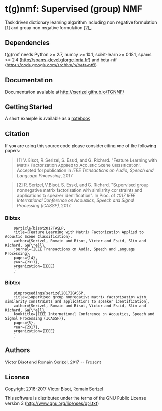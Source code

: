 # t(g)nmf: Supervised (group) NMF

Task driven dictionary learning algorithm including non negative formulation [1] and group non negative formulation [2]_.


## Dependencies

t(g)nmf needs Python >= 2.7, numpy >= 10.1, scikit-learn >= 0.18.1, spams >= 2.4 (http://spams-devel.gforge.inria.fr/) and beta-ntf (https://code.google.com/archive/p/beta-ntf/)

## Documentation

Documentation available at http://rserizel.github.io/TGNMF/


## Getting Started

A short example is available as a [notebook]

[notebook]: https://github.com/rserizel/TGNMF/blob/master/TGNMF_howto.ipynb

## Citation

If you are using this source code please consider citing one of the following papers: 

> [1] V. Bisot, R. Serizel, S. Essid, and G. Richard. "Feature Learning with Matrix Factorization Applied to Acoustic Scene Classification". Accepted for publication in *IEEE Transactions on Audio, Speech and Language Processing*, 2017

> [2] R. Serizel, V.Bisot, S. Essid, and G. Richard. "Supervised group nonnegative matrix factorisation with similarity constraints and applications to speaker identification". In Proc. of *2017 IEEE International Conference on Acoustics, Speech and Signal Processing (ICASSP)*, 2017.

### Bibtex
```
	@article{bisot2017TASLP,
  	title={Feature Learning with Matrix Factorization Applied to Acoustic Scene Classification},
  	author={Serizel, Romain and Bisot, Victor and Essid, Slim and Richard, Ga{\"e}l},
  	journal={IEEE Transactions on Audio, Speech and Language Processing},
  	pages={14},
  	year={2017},
  	organization={IEEE}
	}
```

### Bibtex
```
	@inproceedings{serizel2017ICASSP,
  	title={Supervised group nonnegative matrix factorisation with similarity constraints and applications to speaker identification},
  	author={Serizel, Romain and Bisot, Victor and Essid, Slim and Richard, Ga{\"e}l},
  	booktitle={IEEE International Conference on Acoustics, Speech and Signal Processing (ICASSP)},
  	pages={5},
  	year={2017},
  	organization={IEEE}
	}
```

## Authors

Victor Bisot and Romain Serizel, 2017 -- Present

## License

Copyright 2016-2017 Victor Bisot, Romain Serizel

This software is distributed under the terms of the GNU Public License
version 3 (http://www.gnu.org/licenses/gpl.txt)
